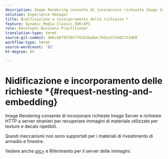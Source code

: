 ```yaml
---
description: Image Rendering consente di incorporare richieste Image Server e richieste HTTP a server stranieri per recuperare immagini di materiale utilizzate per texture e decals ripetibili.
solution: Experience Manager
title: Nidificazione e incorporamento delle richieste *
feature: Dynamic Media Classic,SDK/API
role: Developer,Business Practitioner
translation-type: tm+mt
source-git-commit: d0bc88f55f857762b3bab4c76d1e3f3dd2733d60
workflow-type: tm+mt
source-wordcount: '82'
ht-degree: 0%

---
```



# Nidificazione e incorporamento delle richieste *{#request-nesting-and-embedding}

Image Rendering consente di incorporare richieste Image Server e richieste HTTP a server stranieri per recuperare immagini di materiale utilizzate per texture e decals ripetibili.

Questi meccanismi non sono supportati per i materiali di rivestimento di armadio e finestre.

Vedere anche [src=](../../../../../../ir-api/http-protocol/image-rendering-api-ref/c-ir-http-protocol-ref/c-ir-http-protocol-command-reference/r-ir-src.md#reference-62c98abad22149d68d405ed6aaff8272) e Riferimento per il server delle immagini.
